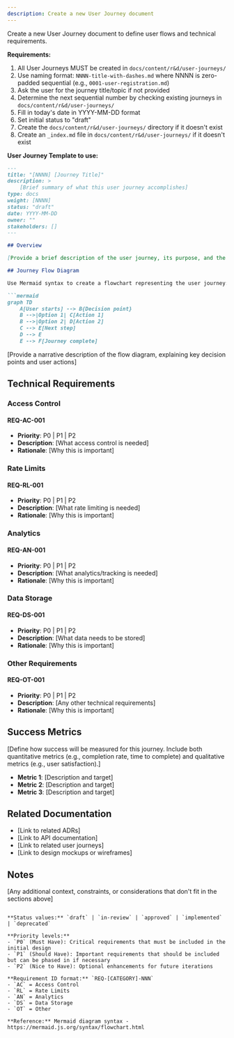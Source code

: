 ```yaml
---
description: Create a new User Journey document
---
```


Create a new User Journey document to define user flows and technical requirements.

**Requirements:**
1. All User Journeys MUST be created in `docs/content/r&d/user-journeys/`
2. Use naming format: `NNNN-title-with-dashes.md` where NNNN is zero-padded sequential (e.g., `0001-user-registration.md`)
3. Ask the user for the journey title/topic if not provided
4. Determine the next sequential number by checking existing journeys in `docs/content/r&d/user-journeys/`
5. Fill in today's date in YYYY-MM-DD format
6. Set initial status to "draft"
7. Create the `docs/content/r&d/user-journeys/` directory if it doesn't exist
8. Create an `_index.md` file in `docs/content/r&d/user-journeys/` if it doesn't exist

**User Journey Template to use:**

```markdown
---
title: "[NNNN] [Journey Title]"
description: >
    [Brief summary of what this user journey accomplishes]
type: docs
weight: [NNNN]
status: "draft"
date: YYYY-MM-DD
owner: ""
stakeholders: []
---

## Overview

[Provide a brief description of the user journey, its purpose, and the user persona(s) it serves. Explain the business value and user goals.]

## Journey Flow Diagram

Use Mermaid syntax to create a flowchart representing the user journey:

```mermaid
graph TD
    A[User starts] --> B{Decision point}
    B -->|Option 1| C[Action 1]
    B -->|Option 2| D[Action 2]
    C --> E[Next step]
    D --> E
    E --> F[Journey complete]
```

[Provide a narrative description of the flow diagram, explaining key decision points and user actions]

## Technical Requirements

### Access Control

#### REQ-AC-001
- **Priority**: P0 | P1 | P2
- **Description**: [What access control is needed]
- **Rationale**: [Why this is important]

### Rate Limits

#### REQ-RL-001
- **Priority**: P0 | P1 | P2
- **Description**: [What rate limiting is needed]
- **Rationale**: [Why this is important]

### Analytics

#### REQ-AN-001
- **Priority**: P0 | P1 | P2
- **Description**: [What analytics/tracking is needed]
- **Rationale**: [Why this is important]

### Data Storage

#### REQ-DS-001
- **Priority**: P0 | P1 | P2
- **Description**: [What data needs to be stored]
- **Rationale**: [Why this is important]

### Other Requirements

#### REQ-OT-001
- **Priority**: P0 | P1 | P2
- **Description**: [Any other technical requirements]
- **Rationale**: [Why this is important]

## Success Metrics

[Define how success will be measured for this journey. Include both quantitative metrics (e.g., completion rate, time to complete) and qualitative metrics (e.g., user satisfaction).]

- **Metric 1**: [Description and target]
- **Metric 2**: [Description and target]
- **Metric 3**: [Description and target]

## Related Documentation

- [Link to related ADRs]
- [Link to API documentation]
- [Link to related user journeys]
- [Link to design mockups or wireframes]

## Notes

[Any additional context, constraints, or considerations that don't fit in the sections above]
```

**Status values:** `draft` | `in-review` | `approved` | `implemented` | `deprecated`

**Priority levels:**
- `P0` (Must Have): Critical requirements that must be included in the initial design
- `P1` (Should Have): Important requirements that should be included but can be phased in if necessary
- `P2` (Nice to Have): Optional enhancements for future iterations

**Requirement ID format:** `REQ-[CATEGORY]-NNN`
- `AC` = Access Control
- `RL` = Rate Limits
- `AN` = Analytics
- `DS` = Data Storage
- `OT` = Other

**Reference:** Mermaid diagram syntax - https://mermaid.js.org/syntax/flowchart.html
